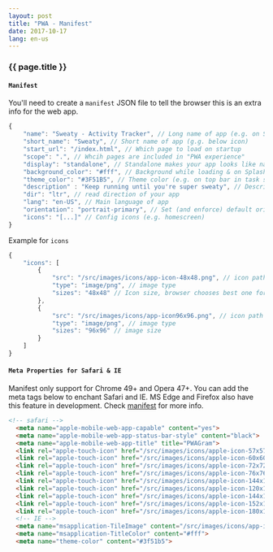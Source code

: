 ```yaml
---
layout: post
title: "PWA - Manifest"
date: 2017-10-17
lang: en-us
---
```


### {{ page.title }}

#### `Manifest`
You'll need to create a `manifest` JSON file to tell the browser this is an extra info for the web app.

```javascript
{
    "name": "Sweaty - Activity Tracker", // Long name of app (e.g. on Splashscreen)
    "short_name": "Sweaty", // Short name of app (g.g. below icon)
    "start_url": "/index.html", // Which page to load on startup
    "scope": ".", // Whcih pages are included in "PWA experience"
    "display": "standalone", // Standalone makes your app looks like native app
    "background_color": "#fff", // Background while loading & on Splashscreen
    "theme_color": "#3F51B5", // Theme color (e.g. on top bar in task switcher)
    "description" : "Keep running until you're super sweaty", // Description (e.g. as favorite)
    "dir": "ltr", // read direction of your app
    "lang": "en-US", // Main language of app
    "orientation": "portrait-primary", // Set (and enforce) default orientation
    "icons": "[...]" // Config icons (e.g. homescreen)
}
```

Example for `icons`

```javascript
{
    "icons": [
        {
            "src": "/src/images/icons/app-icon-48x48.png", // icon path
            "type": "image/png", // image type
            "sizes": "48x48" // Icon size, browser chooses best one for given device
        },
        {
            "src": "/src/images/icons/app-icon96x96.png", // icon path
            "type": "image/png", // image type
            "sizes": "96x96" // image size
        }
    ]
}
```

#### `Meta Properties for Safari & IE`

Manifest only support for Chrome 49+ and Opera 47+. You can add the meta tags below to enchant Safari and IE. MS Edge and Firefox also have this feature in development. Check [manifest](https://caniuse.com/#search=manifest) for more info.

```html
<!-- safari -->
  <meta name="apple-mobile-web-app-capable" content="yes">
  <meta name="apple-mobile-web-app-status-bar-style" content="black">
  <meta name="apple-mobile-web-app-title" title="PWAGram">
  <link rel="apple-touch-icon" href="/src/images/icons/apple-icon-57x57.png" sizes="57x57">
  <link rel="apple-touch-icon" href="/src/images/icons/apple-icon-60x60.png" sizes="60x60">
  <link rel="apple-touch-icon" href="/src/images/icons/apple-icon-72x72.png" sizes="72x72">
  <link rel="apple-touch-icon" href="/src/images/icons/apple-icon-76x76.png" sizes="76x76">
  <link rel="apple-touch-icon" href="/src/images/icons/apple-icon-144x144.png" sizes="144x144">
  <link rel="apple-touch-icon" href="/src/images/icons/apple-icon-120x120.png" sizes="120x120">
  <link rel="apple-touch-icon" href="/src/images/icons/apple-icon-144x144.png" sizes="144x144">
  <link rel="apple-touch-icon" href="/src/images/icons/apple-icon-152x152.png" sizes="152x152">
  <link rel="apple-touch-icon" href="/src/images/icons/apple-icon-180x180.png" sizes="180x180">
  <!-- IE -->
  <meta name="msapplication-TileImage" content="/src/images/icons/app-icon-144x144.png">
  <meta name="msapplication-TitleColor" content="#fff">
  <meta name="theme-color" content="#3f51b5">
```
